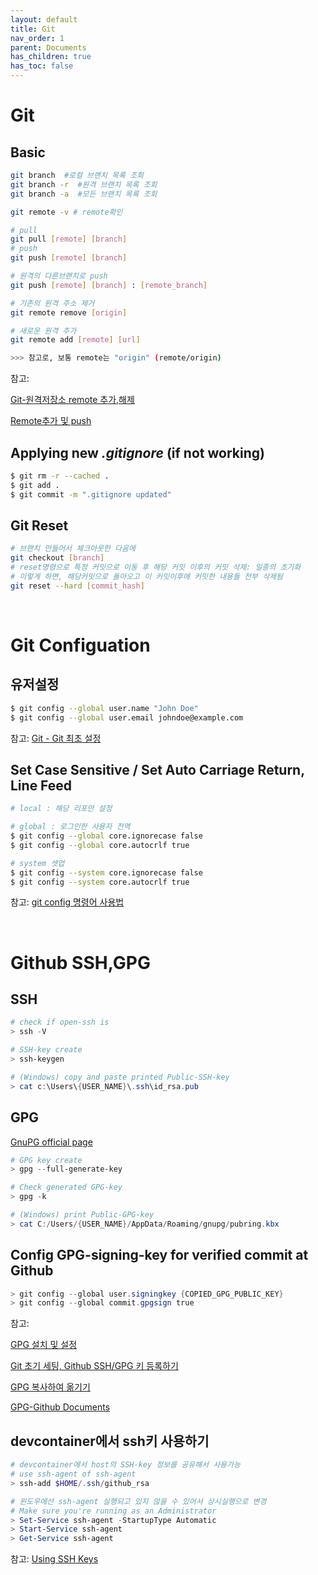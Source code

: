 ```yaml
---
layout: default
title: Git
nav_order: 1
parent: Documents
has_children: true
has_toc: false
---
```


# Git

## Basic
```bash
git branch  #로컬 브랜치 목록 조회
git branch -r  #원격 브랜치 목록 조회
git branch -a  #모든 브랜치 목록 조회

git remote -v # remote확인

# pull
git pull [remote] [branch]
# push
git push [remote] [branch]

# 원격의 다른브랜치로 push
git push [remote] [branch] : [remote_branch]

# 기존의 원격 주소 제거
git remote remove [origin]

# 새로운 원격 추가
git remote add [remote] [url]

>>> 참고로, 보통 remote는 "origin" (remote/origin)
```
참고:

[Git-원격저장소 remote 추가,해제](https://codechacha.com/ko/git-delete-add-remote/)

[Remote추가 및 push](https://whoisjmh.tistory.com/entry/git-Remote-%EB%A5%BC-%EC%B6%94%EA%B0%80%ED%95%98%EA%B8%B0-%EC%B6%94%EA%B0%80%ED%95%9C-Remote%EC%97%90-push%ED%95%98%EA%B8%B0)


## Applying new *.gitignore* (if not working)

```bash
$ git rm -r --cached .
$ git add .
$ git commit -m ".gitignore updated"
```



## Git Reset

```bash
# 브랜치 만들어서 체크아웃한 다음에 
git checkout [branch]
# reset명령으로 특정 커밋으로 이동 후 해당 커밋 이후의 커밋 삭제: 일종의 초기화
# 이렇게 하면, 해당커밋으로 돌아오고 이 커밋이후에 커밋한 내용들 전부 삭제됨
git reset --hard [commit_hash]
```



<br>

# Git Configuation

## 유저설정

```bash
$ git config --global user.name "John Doe"
$ git config --global user.email johndoe@example.com
```
참고: [Git - Git 최초 설정](https://git-scm.com/book/ko/v2/%EC%8B%9C%EC%9E%91%ED%95%98%EA%B8%B0-Git-%EC%B5%9C%EC%B4%88-%EC%84%A4%EC%A0%95)


## Set Case Sensitive / Set Auto Carriage Return, Line Feed

```bash
# local : 해당 리포만 설정

# global : 로그인한 사용자 전역
$ git config --global core.ignorecase false
$ git config --global core.autocrlf true

# system 셋업
$ git config --system core.ignorecase false
$ git config --system core.autocrlf true
```

참고: [git config 명령어 사용법](https://www.daleseo.com/git-config/)

<br>

# Github SSH,GPG

## SSH

```powershell
# check if open-ssh is 
> ssh -V

# SSH-key create
> ssh-keygen 

# (Windows) copy and paste printed Public-SSH-key
> cat c:\Users\{USER_NAME}\.ssh\id_rsa.pub
```


## GPG
[GnuPG official page](https://gnupg.org/)

```powershell
# GPG key create
> gpg --full-generate-key

# Check generated GPG-key
> gpg -k

# (Windows) print Public-GPG-key
> cat C:/Users/{USER_NAME}/AppData/Roaming/gnupg/pubring.kbx

```


## Config GPG-signing-key for verified commit at Github

```powershell
> git config --global user.signingkey {COPIED_GPG_PUBLIC_KEY}
> git config --global commit.gpgsign true
```

참고: 

[GPG 설치 및 설정](http://egloos.zum.com/mcchae/v/11264181)

[Git 초기 세팅, Github SSH/GPG 키 등록하기](https://www.latera.kr/blog/2019-12-28-git-%EC%B4%88%EA%B8%B0%EC%84%B8%ED%8C%85/)

[GPG 복사하여 옮기기](https://irostub.github.io/information/gpg-how-to-export-and-import-gpg-key-commit-sign-other-machine/)

[GPG-Github Documents](https://docs.github.com/en/authentication/managing-commit-signature-verification/generating-a-new-gpg-key)


## devcontainer에서 ssh키 사용하기

```powershell
# devcontainer에서 host의 SSH-key 정보를 공유해서 사용가능
# use ssh-agent of ssh-agent
> ssh-add $HOME/.ssh/github_rsa

# 윈도우에선 ssh-agent 실행되고 있지 않을 수 있어서 상시실행으로 변경
# Make sure you're running as an Administrator
> Set-Service ssh-agent -StartupType Automatic
> Start-Service ssh-agent
> Get-Service ssh-agent
```

참고: [Using SSH Keys](https://code.visualstudio.com/docs/devcontainers/containers#_using-ssh-keys)







